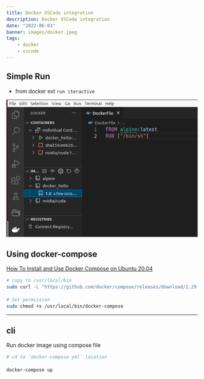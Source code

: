 ```yaml
---
title: Docker VSCode integration
description: Docker VSCode integration
date: "2022-06-03"
banner: images/docker.jpeg
tags:
    - docker
    - vscode
---
```


## Simple Run

- from docker ext `run iteractive`


![](images/2022-06-03-17-01-28.png)

## Using docker-compose

[How To Install and Use Docker Compose on Ubuntu 20.04](https://www.digitalocean.com/community/tutorials/how-to-install-and-use-docker-compose-on-ubuntu-20-04)
```bash title="install"
# copy to /usr/local/bin
sudo curl -L "https://github.com/docker/compose/releases/download/1.29.2/docker-compose-$(uname -s)-$(uname -m)" -o /usr/local/bin/docker-compose

# Set permission
sudo chmod +x /usr/local/bin/docker-compose
```

---

## cli
Run docker image using compose file

```bash title="usage"
# cd to `docker-compose.yml` location

docker-compose up

```